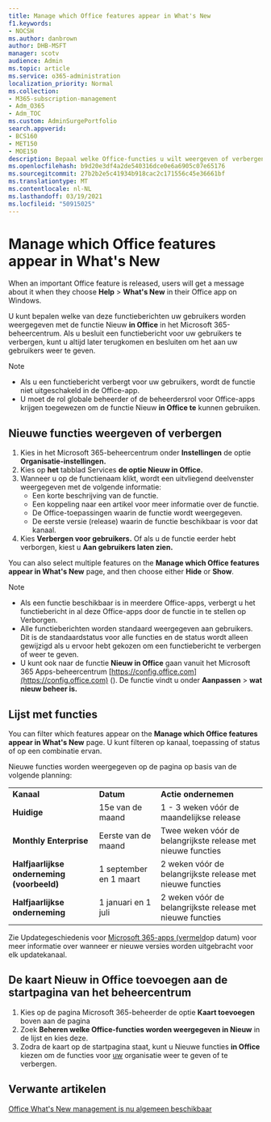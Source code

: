 ```yaml
---
title: Manage which ‎Office‎ features appear in What's New
f1.keywords:
- NOCSH
ms.author: danbrown
author: DHB-MSFT
manager: scotv
audience: Admin
ms.topic: article
ms.service: o365-administration
localization_priority: Normal
ms.collection:
- M365-subscription-management
- Adm_O365
- Adm_TOC
ms.custom: AdminSurgePortfolio
search.appverid:
- BCS160
- MET150
- MOE150
description: Bepaal welke Office-functies u wilt weergeven of verbergen wanneer een gebruiker Help kiest > Nieuw in hun Office-app in Windows met behulp van de functie Nieuw in Office in het Microsoft 365-beheercentrum.
ms.openlocfilehash: b9d20e3df4a2de540316dce0e6a6905c07e65176
ms.sourcegitcommit: 27b2b2e5c41934b918cac2c171556c45e36661bf
ms.translationtype: MT
ms.contentlocale: nl-NL
ms.lasthandoff: 03/19/2021
ms.locfileid: "50915025"
---
```

# <a name="manage-which-office-features-appear-in-whats-new"></a>Manage which Office‎ features appear in What's New

When an important ‎Office‎ feature is released, users will get a message about it when they choose **Help**  >  **What's New** in their ‎‎Office‎‎ app on ‎Windows‎.

U kunt bepalen welke van deze functieberichten uw gebruikers worden weergegeven met de functie Nieuw **in Office** in het Microsoft 365-beheercentrum. Als u besluit een functiebericht voor uw gebruikers te verbergen, kunt u altijd later terugkomen en besluiten om het aan uw gebruikers weer te geven.

> [!NOTE]
> - Als u een functiebericht verbergt voor uw gebruikers, wordt de functie niet uitgeschakeld in de Office-app.
> - U moet de rol globale beheerder of de beheerdersrol voor Office-apps krijgen toegewezen om de functie Nieuw **in Office te** kunnen gebruiken.

## <a name="show-or-hide-new-features"></a>Nieuwe functies weergeven of verbergen 

1. Kies in het Microsoft 365-beheercentrum onder **Instellingen** de optie **Organisatie-instellingen.**
2. Kies op **het** tabblad Services **de optie Nieuw in Office.**
3. Wanneer u op de functienaam klikt, wordt een uitvliegend deelvenster weergegeven met de volgende informatie:
     - Een korte beschrijving van de functie.
     - Een koppeling naar een artikel voor meer informatie over de functie.
     - De Office-toepassingen waarin de functie wordt weergegeven.
     - De eerste versie (release) waarin de functie beschikbaar is voor dat kanaal.
4. Kies **Verbergen voor gebruikers.** Of als u de functie eerder hebt verborgen, kiest u **Aan gebruikers laten zien.**

You can also select multiple features on the **Manage which ‎Office‎ features appear in What's New** page, and then choose either **Hide** or **Show**.

> [!NOTE]
> - Als een functie beschikbaar is in meerdere  Office-apps, verbergt u het functiebericht in al deze Office-apps door de functie in te stellen op Verborgen.
> - Alle functieberichten worden standaard weergegeven aan gebruikers. Dit is de standaardstatus voor alle functies en de status wordt alleen gewijzigd als u ervoor hebt gekozen om een functiebericht te verbergen of weer te geven.
> - U kunt ook naar de functie **Nieuw in Office** gaan vanuit het Microsoft 365 Apps-beheercentrum [https://config.office.com](https://config.office.com) (). De functie vindt u onder **Aanpassen**  >  **wat nieuw beheer is.**

## <a name="list-of-features"></a>Lijst met functies

You can filter which features appear on the **Manage which ‎Office‎ features appear in What's New** page. U kunt filteren op kanaal, toepassing of status of op een combinatie ervan.

Nieuwe functies worden weergegeven op de pagina op basis van de volgende planning:

||||
|:-----|:-----|:-----|
|**Kanaal** <br/> |**Datum** <br/> |**Actie ondernemen** <br/> |
|**Huidige** <br/> |15e van de maand  <br/> |1 - 3 weken vóór de maandelijkse release <br/> |
|**Monthly Enterprise** <br/> |Eerste van de maand  <br/> |Twee weken vóór de belangrijkste release met nieuwe functies |
|**Halfjaarlijkse onderneming (voorbeeld)** <br/> |1 september en 1 maart <br/> | 2 weken vóór de belangrijkste release met nieuwe functies|
|**Halfjaarlijkse onderneming** <br/> |1 januari en 1 juli <br/> | 2 weken vóór de belangrijkste release met nieuwe functies<br/> |

Zie Updategeschiedenis voor [Microsoft 365-apps (vermeld](/officeupdates/update-history-microsoft365-apps-by-date)op datum) voor meer informatie over wanneer er nieuwe versies worden uitgebracht voor elk updatekanaal.

## <a name="add-the-whats-new-in-office-card-to-the-admin-center-home-page"></a>De kaart Nieuw in Office toevoegen aan de startpagina van het beheercentrum

1. Kies op de pagina Microsoft 365-beheerder de optie **Kaart toevoegen** boven aan de pagina
2. Zoek **Beheren welke Office-functies worden weergegeven in Nieuw** in de lijst en kies deze.
3. Zodra de kaart op de startpagina staat, kunt u Nieuwe functies **in Office** kiezen om de functies voor [uw](#show-or-hide-new-features) organisatie weer te geven of te verbergen.


## <a name="related-articles"></a>Verwante artikelen

[Office What's New management is nu algemeen beschikbaar](https://techcommunity.microsoft.com/t5/microsoft-365-blog/office-what-s-new-management-is-now-generally-available/ba-p/1179954)